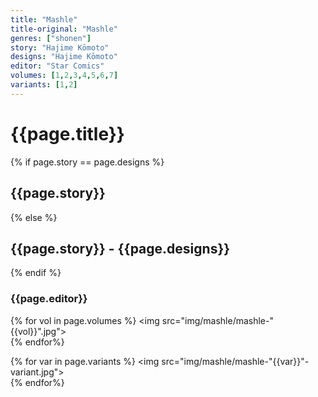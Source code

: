 ```yaml
---
title: "Mashle"
title-original: "Mashle"
genres: ["shonen"]
story: "Hajime Kōmoto"
designs: "Hajime Kōmoto"
editor: "Star Comics"
volumes: [1,2,3,4,5,6,7]
variants: [1,2]
---
```

# {{page.title}}
{% if page.story == page.designs %}
## {{page.story}}
{% else %}
## {{page.story}} - {{page.designs}}
{% endif %}
### {{page.editor}}

{% for vol in page.volumes %}
	<img src="img/mashle/mashle-"{{vol}}".jpg"></img><br/>
{% endfor%}


{% for var in page.variants %}
	<img src="img/mashle/mashle-"{{var}}"-variant.jpg"></img><br/>
{% endfor%}